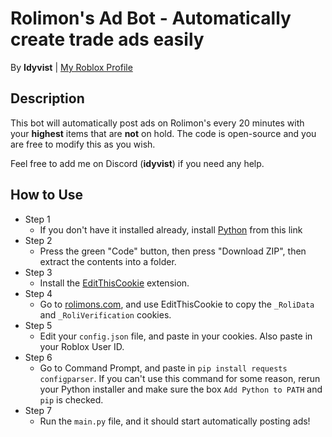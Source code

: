 # Rolimon's Ad Bot - Automatically create trade ads easily

By <b>Idyvist</b> | [My Roblox Profile](https://www.roblox.com/users/111211330/profile)

## Description
  This bot will automatically post ads on Rolimon's every 20 minutes with your <b>highest</b> items that are <b>not</b> on hold. The code is open-source and you are free to modify this as you wish. 
  
  Feel free to add me on Discord (<b>idyvist</b>) if you need any help.

## How to Use
* Step 1
  * If you don't have it installed already, install [Python](https://www.python.org) from this link
* Step 2
  * Press the green "Code" button, then press "Download ZIP", then extract the contents into a folder.
* Step 3
  * Install the [EditThisCookie](https://chrome.google.com/webstore/detail/editthiscookie/fngmhnnpilhplaeedifhccceomclgfbg) extension.
* Step 4
  * Go to [rolimons.com](https://www.rolimons.com), and use EditThisCookie to copy the `_RoliData` and `_RoliVerification` cookies.
* Step 5
  * Edit your `config.json` file, and paste in your cookies. Also paste in your Roblox User ID.
* Step 6
  * Go to Command Prompt, and paste in `pip install requests configparser`. If you can't use this command for some reason, rerun your Python installer and make sure the box `Add Python to PATH` and `pip` is checked.
* Step 7
  * Run the `main.py` file, and it should start automatically posting ads!
